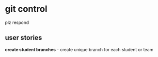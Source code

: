 # git control
plz respond


## user stories

**create student branches** - create unique branch for each student or team
